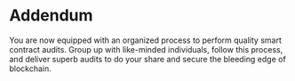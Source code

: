 # Addendum

You are now equipped with an organized process to perform quality smart contract audits. Group up with like-minded individuals, follow this process, and deliver superb audits to do your share and secure the bleeding edge of blockchain.
